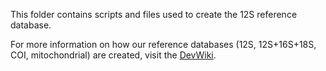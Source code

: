 This folder contains scripts and files used to create the 12S reference database. 

For more information on how our reference databases (12S, 12S+16S+18S, COI, mitochondrial) are created, visit the [DevWiki](https://github.com/shenjean/mitohelper/wiki/).
